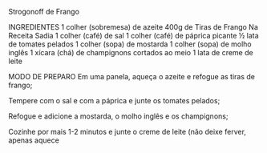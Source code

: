 Strogonoff de FrangoINGREDIENTES1 colher (sobremesa) de azeite400g de Tiras de Frango Na Receita Sadia1 colher (café) de sal1 colher (café) de páprica picante½ lata de tomates pelados1 colher (sopa) de mostarda1 colher (sopa) de molho inglês1 xícara (chá) de champignons cortados ao meio1 lata de creme de leiteMODO DE PREPAROEm uma panela, aqueça o azeite e refogue as tiras de frango;Tempere com o sal e com a páprica e junte os tomates pelados;Refogue e adicione a mostarda, o molho inglês e os champignons;Cozinhe por mais 1-2 minutos e junte o creme de leite (não deixe ferver, apenas aquece